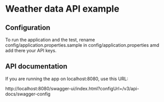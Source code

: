 # Weather data API example 

## Configuration
To run the application and the test, rename config/application.properties.sample in config/application.properties amd add there your API keys. 

## API documentation
If you are running the app on localhost:8080, use this URL:

http://localhost:8080/swagger-ui/index.html?configUrl=/v3/api-docs/swagger-config

